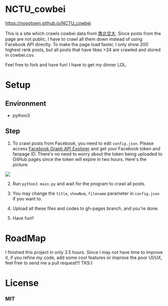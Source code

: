 # NCTU_cowbei
https://noootown.github.io/NCTU_cowbei

This is a site which crawls cowbei data from [靠北交大](https://www.facebook.com/CowBeiNCTU/).
Since posts from the page are not public, I have to crawl all them down instead of using Facebook API directly.
To make the page load faster, I only show 200 highest rank posts, but all posts that have likes >24 are crawled and stored in cowbei.csv.

Feel free to fork and have fun! I have to get my dinner LOL.

# Setup
## Environment
- python3
## Step
1. To crawl posts from Facebook, you need to edit ```config.json```. Please access [Facebook Graph API Explorer](https://developers.facebook.com/tools/explorer/) and get your Facebook token and fanpage ID. There's no need to worry about the token being uploaded to GitHub pages since the token will expire in two hours. Here's the picture:

![](./explorer.png)

2. Run ```python3 main.py``` and wait for the program to crawl all posts.

3. You may change the ```title```, ```showNum```, ```filename``` parameter in ```config.json``` if you want to.

4. Upload all these files and codes to gh-pages branch, and you're done.

5. Have fun!!

# RoadMap

I finished this project in only 3.5 hours. Since I may not have time to improve it, if you refine my code, add some cool features or improve the poor UI/UX, feel free to send me a pull request!!! TKS:)

# License

### MIT


